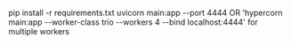 pip install -r requirements.txt
uvicorn main:app --port 4444
  OR 'hypercorn main:app --worker-class trio --workers 4 --bind localhost:4444' for multiple workers

